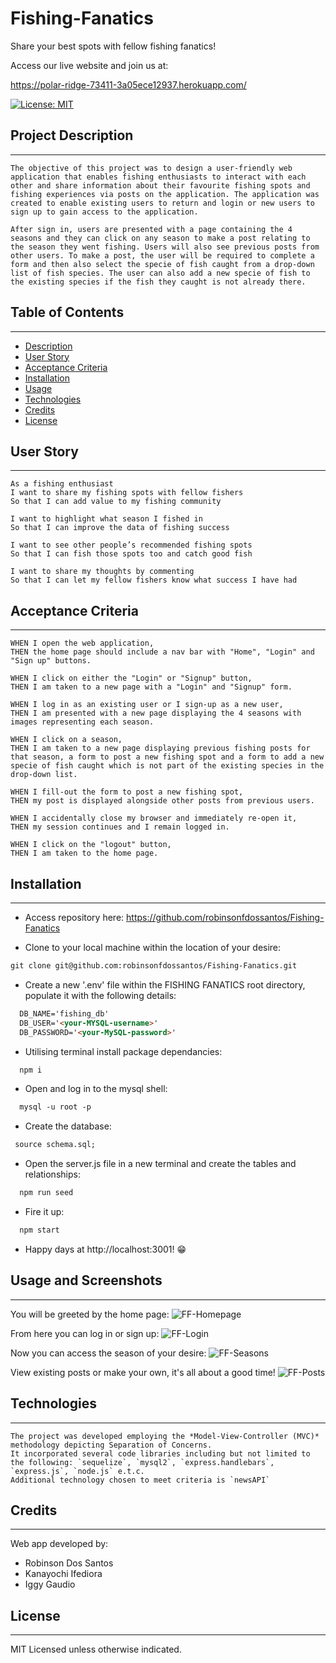 # Fishing-Fanatics
Share your best spots with fellow fishing fanatics!

Access our live website and join us at: 

https://polar-ridge-73411-3a05ece12937.herokuapp.com/

[![License: MIT](https://img.shields.io/badge/License-MIT-E365FF.svg)](https://opensource.org/licenses/MIT)

## Project Description
---
```
The objective of this project was to design a user-friendly web application that enables fishing enthusiasts to interact with each other and share information about their favourite fishing spots and fishing experiences via posts on the application. The application was created to enable existing users to return and login or new users to sign up to gain access to the application. 

After sign in, users are presented with a page containing the 4 seasons and they can click on any season to make a post relating to the season they went fishing. Users will also see previous posts from other users. To make a post, the user will be required to complete a form and then also select the specie of fish caught from a drop-down list of fish species. The user can also add a new specie of fish to the existing species if the fish they caught is not already there.

```

## Table of Contents
---

- [Description](#project-description)
- [User Story](#user-story)
- [Acceptance Criteria](#acceptance-criteria)
- [Installation](#installation)
- [Usage](#usage-and-screenshots)
- [Technologies](#technologies)
- [Credits](#credits)
- [License](#license)

## User Story
---
```
As a fishing enthusiast
I want to share my fishing spots with fellow fishers
So that I can add value to my fishing community

I want to highlight what season I fished in
So that I can improve the data of fishing success

I want to see other people’s recommended fishing spots
So that I can fish those spots too and catch good fish

I want to share my thoughts by commenting
So that I can let my fellow fishers know what success I have had
```
## Acceptance Criteria
---
```
WHEN I open the web application,
THEN the home page should include a nav bar with "Home", "Login" and "Sign up" buttons.

WHEN I click on either the "Login" or "Signup" button, 
THEN I am taken to a new page with a "Login" and "Signup" form.

WHEN I log in as an existing user or I sign-up as a new user, 
THEN I am presented with a new page displaying the 4 seasons with images representing each season.

WHEN I click on a season,
THEN I am taken to a new page displaying previous fishing posts for that season, a form to post a new fishing spot and a form to add a new specie of fish caught which is not part of the existing species in the drop-down list.

WHEN I fill-out the form to post a new fishing spot,
THEN my post is displayed alongside other posts from previous users.

WHEN I accidentally close my browser and immediately re-open it,
THEN my session continues and I remain logged in.

WHEN I click on the "logout" button,
THEN I am taken to the home page.
```

## Installation
---

+ Access repository here:
https://github.com/robinsonfdossantos/Fishing-Fanatics

+ Clone to your local machine within the location of your desire:

```md
git clone git@github.com:robinsonfdossantos/Fishing-Fanatics.git
```

+ Create a new '.env' file within the FISHING FANATICS root directory, populate it with the following details:
```md
  DB_NAME='fishing_db'
  DB_USER='<your-MYSQL-username>'
  DB_PASSWORD='<your-MySQL-password>'
 ```
 
+ Utilising terminal install package dependancies:
```md
  npm i 
  ```

+ Open and log in to the mysql shell:
```md
  mysql -u root -p
  ```

+ Create the database:
 ```md
  source schema.sql;
  ```

+ Open the server.js file in a new terminal and create the tables and relationships:
```md
  npm run seed
  ```

+ Fire it up:
```md
  npm start
  ```

+ Happy days at http://localhost:3001! 😁

## Usage and Screenshots
---
You will be greeted by the home page:
![FF-Homepage](/public/images/readmeref/FFHomepage.png)

From here you can log in or sign up:
![FF-Login](/public/images/readmeref/FFLogin.png)

Now you can access the season of your desire:
![FF-Seasons](/public/images/readmeref/FFSeasons.png)

View existing posts or make your own, it's all about a good time!
![FF-Posts](/public/images/readmeref/FFPosts.png)

## Technologies
---

```
The project was developed employing the *Model-View-Controller (MVC)* methodology depicting Separation of Concerns.
It incorporated several code libraries including but not limited to the following: `sequelize`, `mysql2`, `express.handlebars`, `express.js`, `node.js` e.t.c.
Additional technology chosen to meet criteria is `newsAPI`
```

## Credits
---
Web app developed by:
- Robinson Dos Santos
- Kanayochi Ifediora
- Iggy Gaudio

## License
---
MIT Licensed unless otherwise indicated.


